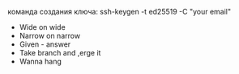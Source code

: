 
команда создания ключа: ssh-keygen -t ed25519 -C "your email"

- Wide on wide
- Narrow on narrow
- Given - answer
- Take branch and ,erge it 
- Wanna hang


